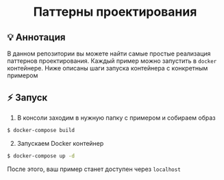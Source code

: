 <div align="center">
    <h1> Паттерны проектирования</h1>
</div>

## :bulb: Аннотация
В данном репозитории вы можете найти самые простые реализация паттернов
проектирования. Каждый пример можно запустить в `docker` контейнере.
Ниже описаны шаги запуска контейнера с конкретным примером

## :zap: Запуск

1. В консоли заходим в нужную папку с примером и собираем образ
```sh
$ docker-compose build
```

2. Запускаем Docker контейнер
```sh
$ docker-compose up -d
```

После этого, ваш пример станет доступен через `localhost`

